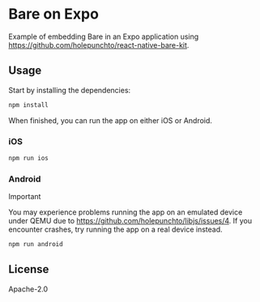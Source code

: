 # Bare on Expo

Example of embedding Bare in an Expo application using <https://github.com/holepunchto/react-native-bare-kit>.

## Usage

Start by installing the dependencies:

```sh
npm install
```

When finished, you can run the app on either iOS or Android.

### iOS

```sh
npm run ios
```

### Android

> [!IMPORTANT]
> You may experience problems running the app on an emulated device under QEMU due to https://github.com/holepunchto/libjs/issues/4. If you encounter crashes, try running the app on a real device instead.

```sh
npm run android
```

## License

Apache-2.0
